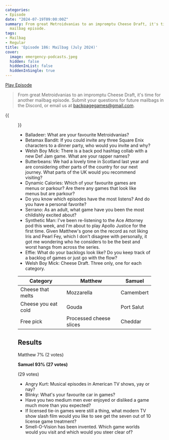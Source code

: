```yaml
---
categories:
- Episode
date: "2024-07-19T09:00:00Z"
summary: From great Metroidvanias to an impromptu Cheese Draft, it's time for another
  mailbag episode.
tags:
- Mailbag
- Regular
title: 'Episode 186: Mailbag (July 2024)'
cover: 
  image: emergency-podcasts.jpeg
  hidden: false
  hiddenInList: false
  hiddenInSingle: true
---
```


[Play Episode](https://www.patreon.com/posts/episode-186-july-108265188)
> From great Metroidvanias to an impromptu Cheese Draft, it's time for another mailbag episode. Submit your questions for future mailbags in the Discord, or email us at backpagegames@gmail.com.

{{<figure 
    src="emergency-podcasts.jpeg" 
    alt="Emergency" >}}

- Balladeer: What are your favourite Metroidvanias?
- Betamax Bandit: If you could invite any three Square Enix characters to a dinner party, who would you invite and why?
- Welsh Boy Mick: There is a back pod hashtag collab with a new Def Jam game. What are your rapper names? 
- Butterbeans: We had a lovely time in Scotland last year and are considering other parts of the country for our next journey. What parts of the UK would you recommend visiting?
- Dynamic Calories: Which of your favourite games are menus or parkour? Are there any games that look like menus but are parkour? 
- Do you know which episodes have the most listens? And do you have a personal favorite?
- Serrano: As an adult, what game have you been the most childishly excited about?
- Synthetic Man: I've been re-listening to the Ace Attorney pod this week, and I'm about to play Apollo Justice for the first time. Given Matthew's gone on the record as not liking Iris and Pearl Fey, which I don't disagree with personally, it got me wondering who he considers to be the best and worst hangs from across the series.
- Effie: What do your backlogs look like? Do you keep track of a backlog of games or just go with the flow?
- Welsh Boy Mick: Cheese Draft. Three only, one for each category.

| Category         | Matthew                             | Samuel                   |
|------------------|--------------------|-------------------|
|Cheese that melts|Mozzarella|Camembert|
|Cheese you eat cold|Gouda|Port Salut|
|Free pick|Processed cheese slices|Cheddar|

## Results

Matthew 7% (2 votes)

**Samuel 93% (27 votes)**

(29 votes)

- Angry Kurt: Musical episodes in American TV shows, yay or nay?
- Blinky: What's your favourite car in games?
- Have you two medium men ever enjoyed or disliked a game much more than you expected?
- If licensed tie-in games were still a thing, what modern TV show slash film would you like to see get the seven out of 10 license game treatment?
- Smell-O-Vision has been invented. Which game worlds would you visit and which would you steer clear of? 